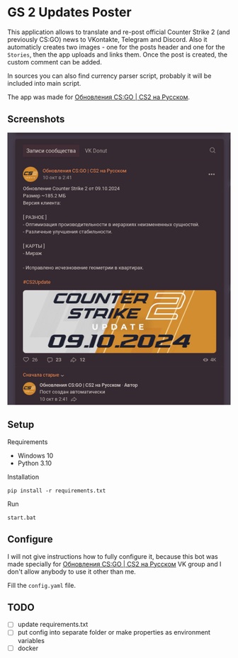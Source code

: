 # GS 2 Updates Poster

This application allows to translate and re-post official Counter Strike 2 (and previously CS:GO) news to VKontakte, Telegram and Discord. Also it automaticly creates two images - one for the posts header and one for the `Stories`, then the app uploads and links them. Once the post is created, the custom comment can be added.

In sources you can also find currency parser script, probably it will be included into main script.

The app was made for [Обновления CS:GO | CS2 на Русском](https://vk.com/csgoupdate).

## Screenshots

![Navigation](./docs/screenshots/vk1.png)

## Setup

Requirements

- Windows 10
- Python 3.10

Installation

```
pip install -r requirements.txt
```

Run

```
start.bat
```

## Configure

I will not give instructions how to fully configure it, because this bot was made specially for [Обновления CS:GO | CS2 на Русском](https://vk.com/csgoupdate) VK group and I don't allow anybody to use it other than me.

Fill the `config.yaml` file.

## TODO

- [ ] update requirements.txt
- [ ] put config into separate folder or make properties as environment variables
- [ ] docker
